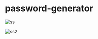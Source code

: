 # password-generator

![ss](https://user-images.githubusercontent.com/24472372/56475672-072f7980-6494-11e9-802e-68be921bbef3.png)

![ss2](https://user-images.githubusercontent.com/24472372/56475693-71e0b500-6494-11e9-90c6-40208bb6fb7c.png)
